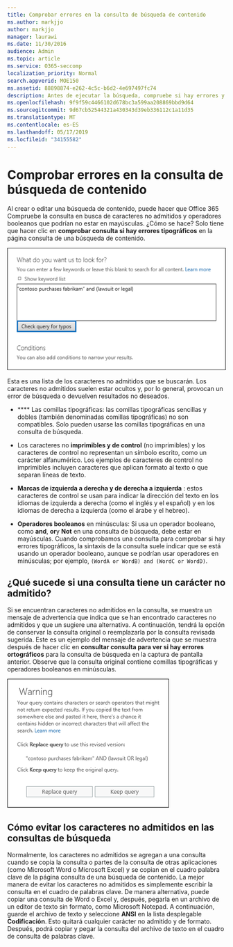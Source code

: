 ```yaml
---
title: Comprobar errores en la consulta de búsqueda de contenido
ms.author: markjjo
author: markjjo
manager: laurawi
ms.date: 11/30/2016
audience: Admin
ms.topic: article
ms.service: O365-seccomp
localization_priority: Normal
search.appverid: MOE150
ms.assetid: 88898874-e262-4c5c-b6d2-4e697497fc74
description: Antes de ejecutar la búsqueda, compruebe si hay errores y errores tipográficos en la consulta de palabras clave para la búsqueda de contenido, por ejemplo, caracteres no admitidos y operadores booleanos en minúsculas. Si encontramos un error, sugerimos una consulta revisada.
ms.openlocfilehash: 9f9f59c4466102d678bc3a599aa208869bbd9d64
ms.sourcegitcommit: 9d67cb52544321a430343d39eb336112c1a11d35
ms.translationtype: MT
ms.contentlocale: es-ES
ms.lasthandoff: 05/17/2019
ms.locfileid: "34155582"
---
```

# <a name="check-your-content-search-query-for-errors"></a>Comprobar errores en la consulta de búsqueda de contenido

Al crear o editar una búsqueda de contenido, puede hacer que Office 365 Compruebe la consulta en busca de caracteres no admitidos y operadores booleanos que podrían no estar en mayúsculas. ¿Cómo se hace? Solo tiene que hacer clic en **comprobar consulta si hay errores tipográficos** en la página consulta de una búsqueda de contenido. 
  
![Haga clic en "consultar si hay errores tipográficos" para comprobar la consulta de búsqueda en busca de caracteres no admitidos](media/e5314306-cfb2-481d-9b5c-13ce658156e7.png)
  
Esta es una lista de los caracteres no admitidos que se buscarán. Los caracteres no admitidos suelen estar ocultos y, por lo general, provocan un error de búsqueda o devuelven resultados no deseados.
  
- **** Las comillas tipográficas: las comillas tipográficas sencillas y dobles (también denominadas comillas tipográficas) no son compatibles. Solo pueden usarse las comillas tipográficas en una consulta de búsqueda. 
    
- Los caracteres no **imprimibles y de control** (no imprimibles) y los caracteres de control no representan un símbolo escrito, como un carácter alfanumérico. Los ejemplos de caracteres de control no imprimibles incluyen caracteres que aplican formato al texto o que separan líneas de texto. 
    
- **Marcas de izquierda a derecha y de derecha a izquierda** : estos caracteres de control se usan para indicar la dirección del texto en los idiomas de izquierda a derecha (como el inglés y el español) y en los idiomas de derecha a izquierda (como el árabe y el hebreo).
    
- **Operadores booleanos** en minúsculas: Si usa un operador booleano, como **and**, **or**y **Not** en una consulta de búsqueda, debe estar en mayúsculas. Cuando comprobamos una consulta para comprobar si hay errores tipográficos, la sintaxis de la consulta suele indicar que se está usando un operador booleano, aunque se podrían usar operadores en minúsculas; por ejemplo, `(WordA or WordB) and (WordC or WordD)`.
    
## <a name="what-happens-if-a-query-has-an-unsupported-character"></a>¿Qué sucede si una consulta tiene un carácter no admitido?

Si se encuentran caracteres no admitidos en la consulta, se muestra un mensaje de advertencia que indica que se han encontrado caracteres no admitidos y que un sugiere una alternativa. A continuación, tendrá la opción de conservar la consulta original o reemplazarla por la consulta revisada sugerida. Este es un ejemplo del mensaje de advertencia que se muestra después de hacer clic en **consultar consulta para ver si hay errores ortográficos** para la consulta de búsqueda en la captura de pantalla anterior. Observe que la consulta original contiene comillas tipográficas y operadores booleanos en minúsculas. 
  
![Se muestra un mensaje de advertencia con una revisión sugerida de la consulta](media/23214b30-8e52-412c-bd80-63fb1b3ed52d.png)
  
## <a name="how-to-prevent-unsupported-characters-in-your-search-queries"></a>Cómo evitar los caracteres no admitidos en las consultas de búsqueda

Normalmente, los caracteres no admitidos se agregan a una consulta cuando se copia la consulta o partes de la consulta de otras aplicaciones (como Microsoft Word o Microsoft Excel) y se copian en el cuadro palabra clave de la página consulta de una búsqueda de contenido. La mejor manera de evitar los caracteres no admitidos es simplemente escribir la consulta en el cuadro de palabras clave. De manera alternativa, puede copiar una consulta de Word o Excel y, después, pegarla en un archivo de un editor de texto sin formato, como Microsoft Notepad. A continuación, guarde el archivo de texto y seleccione **ANSI** en la lista desplegable **Codificación**. Esto quitará cualquier carácter no admitido y de formato. Después, podrá copiar y pegar la consulta del archivo de texto en el cuadro de consulta de palabras clave. 
